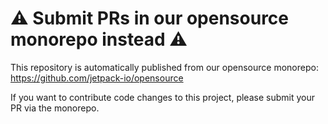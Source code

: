 # ⚠️ Submit PRs in our opensource monorepo instead ⚠️

This repository is automatically published from our opensource monorepo:
https://github.com/jetpack-io/opensource

If you want to contribute code changes to this project, please submit your
PR via the monorepo.

